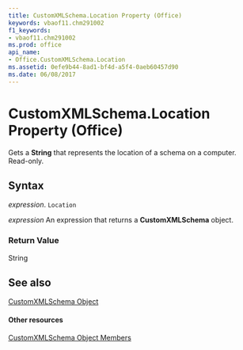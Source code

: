```yaml
---
title: CustomXMLSchema.Location Property (Office)
keywords: vbaof11.chm291002
f1_keywords:
- vbaof11.chm291002
ms.prod: office
api_name:
- Office.CustomXMLSchema.Location
ms.assetid: 0efe9b44-8ad1-bf4d-a5f4-0aeb60457d90
ms.date: 06/08/2017
---
```



# CustomXMLSchema.Location Property (Office)

Gets a  **String** that represents the location of a schema on a computer. Read-only.


## Syntax

 _expression_. `Location`

 _expression_ An expression that returns a **CustomXMLSchema** object.


### Return Value

String


## See also


[CustomXMLSchema Object](customxmlschema-object-office.md)
#### Other resources


[CustomXMLSchema Object Members](customxmlschema-members-office.md)

